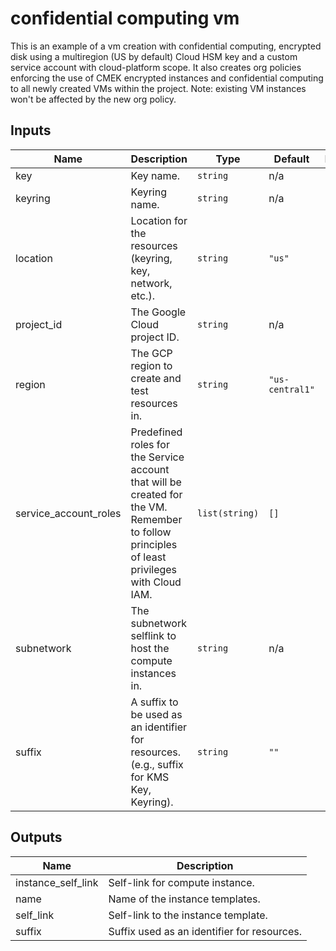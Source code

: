 # confidential computing vm

This is an example of a vm creation with confidential computing,
encrypted disk using a multiregion (US by default) Cloud HSM key
and a custom service account with cloud-platform scope. It also
creates org policies enforcing the use of CMEK encrypted instances
and confidential computing to all newly created VMs within the project.
Note: existing VM instances won't be affected by the new org policy.

<!-- BEGINNING OF PRE-COMMIT-TERRAFORM DOCS HOOK -->
## Inputs

| Name | Description | Type | Default | Required |
|------|-------------|------|---------|:--------:|
| key | Key name. | `string` | n/a | yes |
| keyring | Keyring name. | `string` | n/a | yes |
| location | Location for the resources (keyring, key, network, etc.). | `string` | `"us"` | no |
| project\_id | The Google Cloud project ID. | `string` | n/a | yes |
| region | The GCP region to create and test resources in. | `string` | `"us-central1"` | no |
| service\_account\_roles | Predefined roles for the Service account that will be created for the VM. Remember to follow principles of least privileges with Cloud IAM. | `list(string)` | `[]` | no |
| subnetwork | The subnetwork selflink to host the compute instances in. | `string` | n/a | yes |
| suffix | A suffix to be used as an identifier for resources. (e.g., suffix for KMS Key, Keyring). | `string` | `""` | no |

## Outputs

| Name | Description |
|------|-------------|
| instance\_self\_link | Self-link for compute instance. |
| name | Name of the instance templates. |
| self\_link | Self-link to the instance template. |
| suffix | Suffix used as an identifier for resources. |

<!-- END OF PRE-COMMIT-TERRAFORM DOCS HOOK -->
